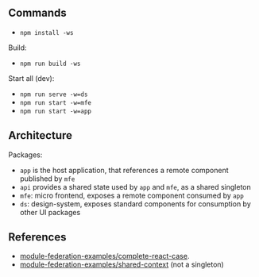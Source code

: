 ## Commands

* `npm install -ws`

Build:
* `npm run build -ws`

Start all (dev):
* `npm run serve -w=ds`
* `npm run start -w=mfe`
* `npm run start -w=app`

## Architecture

Packages:
* `app` is the host application, that references a remote component published by `mfe`
* `api` provides a shared state used by `app` and `mfe`, as a shared singleton
* `mfe`: micro frontend, exposes a remote component consumed by `app`
* `ds`: design-system, exposes standard components for consumption by other UI packages


## References
* [module-federation-examples/complete-react-case](https://github.com/module-federation/module-federation-examples/tree/master/complete-react-case).
* [module-federation-examples/shared-context](https://github.com/module-federation/module-federation-examples/tree/master/shared-context) (not a singleton)